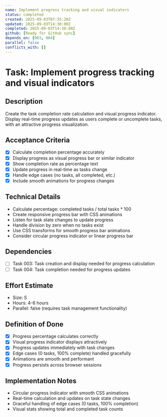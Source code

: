 ```yaml
---
name: Implement progress tracking and visual indicators
status: completed
created: 2025-09-03T07:55:20Z
updated: 2025-09-03T14:30:00Z
completed: 2025-09-03T14:30:00Z
github: [Ready for GitHub sync]
depends_on: [003, 004]
parallel: false
conflicts_with: []
---
```


# Task: Implement progress tracking and visual indicators

## Description
Create the task completion rate calculation and visual progress indicator. Display real-time progress updates as users complete or uncomplete tasks, with an attractive progress visualization.

## Acceptance Criteria
- [x] Calculate completion percentage accurately
- [x] Display progress as visual progress bar or similar indicator
- [x] Show completion rate as percentage text
- [x] Update progress in real-time as tasks change
- [x] Handle edge cases (no tasks, all completed, etc.)
- [x] Include smooth animations for progress changes

## Technical Details
- Calculate percentage: completed tasks / total tasks * 100
- Create responsive progress bar with CSS animations
- Listen for task state changes to update progress
- Handle division by zero when no tasks exist
- Use CSS transforms for smooth progress bar animations
- Consider circular progress indicator or linear progress bar

## Dependencies
- [ ] Task 003: Task creation and display needed for progress calculation
- [ ] Task 004: Task completion needed for progress updates

## Effort Estimate
- Size: S
- Hours: 4-6 hours
- Parallel: false (requires task management functionality)

## Definition of Done
- [x] Progress percentage calculates correctly
- [x] Visual progress indicator displays attractively
- [x] Progress updates immediately with task changes
- [x] Edge cases (0 tasks, 100% complete) handled gracefully
- [x] Animations are smooth and performant
- [x] Progress persists across browser sessions

## Implementation Notes
- Circular progress indicator with smooth CSS animations
- Real-time calculation and updates on task state changes
- Graceful handling of edge cases (0 tasks, 100% completion)
- Visual stats showing total and completed task counts